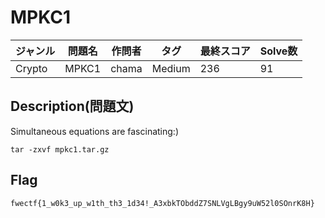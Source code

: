# MPKC1

|ジャンル|問題名|作問者|タグ|最終スコア|Solve数|
|---|---|---|---|---|---|
|Crypto|MPKC1|chama|Medium|236|91|
## Description(問題文)

Simultaneous equations are fascinating:)

`tar -zxvf mpkc1.tar.gz`

## Flag

`fwectf{1_w0k3_up_w1th_th3_1d34!_A3xbkTObddZ7SNLVgLBgy9uW52l0SOnrK8H}`

